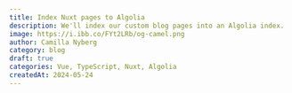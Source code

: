 ```yaml
---
title: Index Nuxt pages to Algolia
description: We'll index our custom blog pages into an Algolia index.
image: https://i.ibb.co/FYt2LRb/og-camel.png
author: Camilla Nyberg
category: blog
draft: true
categories: Vue, TypeScript, Nuxt, Algolia
createdAt: 2024-05-24
---
```

